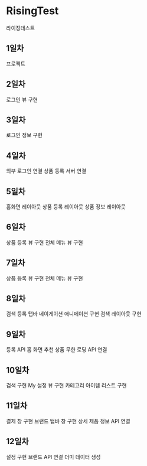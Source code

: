 # RisingTest
 라이징테스트

## 1일차
 프로젝트 
## 2일차
 로그인 뷰 구현
## 3일차
 로그인 정보 구현
## 4일차
 외부 로그인 연결
 상품 등록 서버 연결
## 5일차
 홈화면 레이아웃
 상품 등록 레이아웃
 상품 정보 레이아웃
## 6일차
 상품 등록 뷰 구현
 전체 메뉴 뷰 구현
## 7일차
 상품 등록 뷰 구현
 전체 메뉴 뷰 구현
## 8일차
 검색 등록 탭바 네이게이션 애니메이션 구현
 검색 레이아웃 구현
## 9일차
 등록 API
 홈 화면 추천 상품 무한 로딩 API 연결
## 10일차
 검색 구현
 My 설정 뷰 구현
 카테고리 아이템 리스트 구현
## 11일차
 결제 창 구현
 브랜드 탭바 창 구현
 상세 제품 정보 API 연결
## 12일차
 설정 구현
 브랜드 API 연결
 더미 데이터 생성
